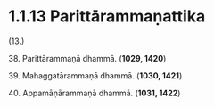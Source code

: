 

# 1.1.13 Parittārammaṇattika




(13.)

38\. Parittārammaṇā dhammā. (**1029, 1420**)

39\. Mahaggatārammaṇā dhammā. (**1030, 1421**)

40\. Appamāṇārammaṇā dhammā. (**1031, 1422**)



